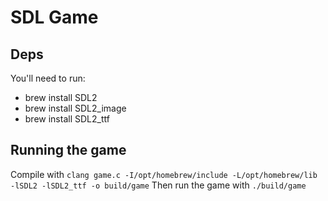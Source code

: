 # SDL Game

## Deps

You'll need to run:

- brew install SDL2
- brew install SDL2_image
- brew install SDL2_ttf

## Running the game

Compile with `clang game.c -I/opt/homebrew/include -L/opt/homebrew/lib -lSDL2 -lSDL2_ttf -o build/game`
Then run the game with `./build/game`
